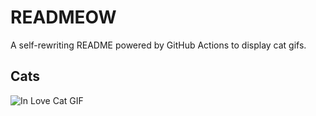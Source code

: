 # READMEOW

A self-rewriting README powered by GitHub Actions to display cat gifs.

## Cats

![In Love Cat GIF](https://media1.giphy.com/media/v1.Y2lkPTlhY2QwMmRhZjY2bWV1czd1MTVkYjQxbzNwNjAwajN1MDV3M3h6dTB3cmpic3ZsOSZlcD12MV9naWZzX3NlYXJjaCZjdD1n/MDJ9IbxxvDUQM/200.gif)
